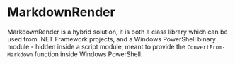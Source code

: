 # MarkdownRender

MarkdownRender is a hybrid solution, it is both a class library which can be used from .NET Framework projects, and a Windows PowerShell binary module - hidden inside a script module, meant to provide the `ConvertFrom-Markdown` function inside Windows PowerShell.
